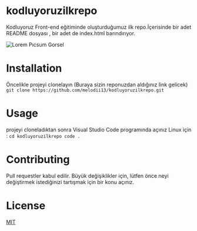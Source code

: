 # kodluyoruzilkrepo
Kodluyoruz Front-end eğitiminde oluşturduğumuz ilk repo.İçerisinde bir adet README dosyası , bir adet de index.html barındırıyor. 

![Lorem Pıcsum Gorsel](https://picsum.photos/200/300)

# Installation
Öncelikle projeyi clonelayın (Buraya sizin reponuzdan aldığınız link gelicek)
`git clone https://github.com/melodii13/kodluyoruzilkrepo.git`

# Usage
projeyi cloneladıktan sonra Visual Studio Code programında açınız 
Linux için : 
`cd kodluyoruzilkrepo code .`

# Contributing 

Pull requestler kabul edilir. Büyük değişiklikler için, lütfen önce neyi değiştirmek istediğinizi tartışmak için bir konu açınız.

# License
[MIT](https://choosealicense.com/licenses/mit/)


